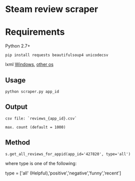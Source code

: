 # Steam review scraper

# Requirements

Python 2.7+

    pip install requests beautifulsoup4 unicodecsv

lxml [Windows](www.lfd.uci.edu/~gohlke/pythonlibs/#lxml), [other os](http://lxml.de/installation.html)

## Usage

    python scraper.py app_id

## Output

    csv file: `reviews_{app_id}.csv`

    max. count (default = 1000)

## Method

    s.get_all_reviews_for_appid(app_id='427820', type='all')

where type is one of the following:

type = ['all' (Helpful),'positive','negative','funny','recent']
